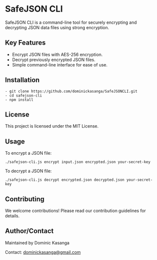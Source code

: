 # SafeJSON CLI

SafeJSON CLI is a command-line tool for securely encrypting and decrypting JSON data files using strong encryption.

## Key Features

- Encrypt JSON files with AES-256 encryption.
- Decrypt previously encrypted JSON files.
- Simple command-line interface for ease of use.

## Installation


```shell
- git clone https://github.com/dominickasanga/SafeJSONCLI.git
- cd safejson-cli
- npm install
```

## License

This project is licensed under the MIT License.

## Usage

To encrypt a JSON file:

```shell
./safejson-cli.js encrypt input.json encrypted.json your-secret-key
```
To decrypt a JSON file:

```shell
./safejson-cli.js decrypt encrypted.json decrypted.json your-secret-key
```

## Contributing

We welcome contributions! Please read our contribution guidelines for details.

## Author/Contact

Maintained by Dominic Kasanga

Contact: dominickasanga@gmail.com




